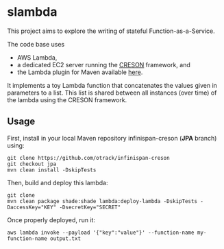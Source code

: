 # slambda

This project aims to explore the writing of stateful Function-as-a-Service.

The code base uses
- AWS Lambda,
- a dedicated EC2 server running the [CRESON](https://github.com/otrack/infinispan-creson) framework, and
- the Lambda plugin for Maven available [here](https://github.com/SeanRoy/lambda-maven-plugin).

It implements a toy Lambda function that concatenates the values given in parameters to a list.
This list is shared between all instances (over time) of the lambda using the CRESON framework.

## Usage

First, install in your local Maven repository infinispan-creson (**JPA** branch) using:

	git clone https://github.com/otrack/infinispan-creson
	git checkout jpa
	mvn clean install -DskipTests

Then, build and deploy this lambda:

	git clone 
	mvn clean package shade:shade lambda:deploy-lambda -DskipTests -DaccessKey="KEY" -DsecretKey="SECRET"

Once properly deployed, run it:

	aws lambda invoke --payload '{"key":"value"}' --function-name my-function-name output.txt
